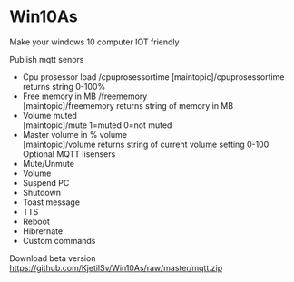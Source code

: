 # Win10As
Make your windows 10 computer IOT friendly

Publish mqtt senors<br>
- Cpu prosessor load /cpuprosessortime
[maintopic]/cpuprosessortime returns string 0-100%<br>
- Free memory in MB /freememory<br>
  [maintopic]/freememory returns string of memory in MB
- Volume muted <br>
    [maintopic]/mute 1=muted 0=not muted
- Master volume in % volume<br>
    [maintopic]/volume returns string of current volume setting 0-100
Optional MQTT lisensers
- Mute/Unmute
- Volume
- Suspend PC
- Shutdown
- Toast message
- TTS
- Reboot
- Hibrernate
- Custom commands

Download beta version https://github.com/KjetilSv/Win10As/raw/master/mqtt.zip
